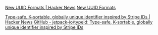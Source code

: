 
[New UUID Formats | Hacker News](https://news.ycombinator.com/item?id=31715119)
[New UUID Formats](https://web.archive.org/web/20220521093511/https://www.ietf.org/id/draft-peabody-dispatch-new-uuid-format-03.html)

[Type-safe, K-sortable, globally unique identifier inspired by Stripe IDs | Hacker News](https://news.ycombinator.com/item?id=36508811)
[GitHub - jetpack-io/typeid: Type-safe, K-sortable, globally unique identifier inspired by Stripe IDs](https://github.com/jetpack-io/typeid)
